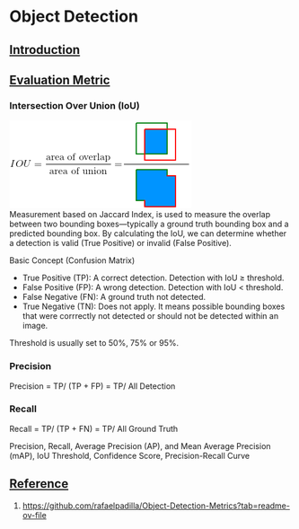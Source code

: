 # Object Detection

## <ins>Introduction</ins>

## <ins>Evaluation Metric</ins>
### Intersection Over Union (IoU)
![](image/iou.png)
<br>Measurement based on Jaccard Index, is used to measure the overlap between two bounding boxes—typically a ground truth bounding box and a predicted bounding box. By calculating the IoU, we can determine whether a detection is valid (True Positive) or invalid (False Positive).

Basic Concept (Confusion Matrix)
- True Positive (TP): A correct detection. Detection with IoU ≥ threshold.
- False Positive (FP): A wrong detection. Detection with IoU < threshold.
- False Negative (FN): A ground truth not detected.
- True Negative (TN): Does not apply. It means possible bounding boxes that were corrrectly not detected or should not be detected within an image.

Threshold is usually set to 50%, 75% or 95%.

### Precision
Precision = TP/ (TP + FP) = TP/ All Detection

### Recall
Recall = TP/ (TP + FN) = TP/ All Ground Truth

Precision, Recall, Average Precision (AP), and Mean Average Precision (mAP), IoU Threshold, Confidence Score, Precision-Recall Curve

## <ins>Reference</ins>
1. https://github.com/rafaelpadilla/Object-Detection-Metrics?tab=readme-ov-file